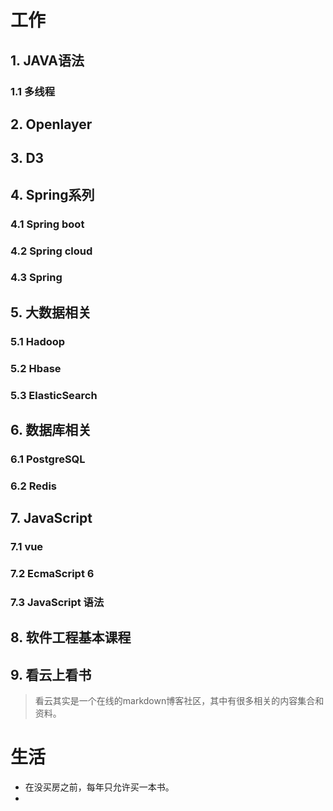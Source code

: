 # 工作

## 1. JAVA语法

### 		1.1 多线程





## 2. Openlayer



## 3. D3



## 4. Spring系列

### 		4.1 Spring boot

### 		4.2 Spring cloud

### 		4.3 Spring



## 5. 大数据相关

### 		5.1 Hadoop

### 		5.2 Hbase

### 		5.3 ElasticSearch



## 6. 数据库相关

### 		6.1 PostgreSQL

### 		6.2 Redis

## 7. JavaScript 

### 		7.1 vue

### 		7.2 EcmaScript 6

### 		7.3 JavaScript 语法



## 8. 软件工程基本课程



## 9. 看云上看书

> 看云其实是一个在线的markdown博客社区，其中有很多相关的内容集合和资料。



# 生活

* 在没买房之前，每年只允许买一本书。
* 



